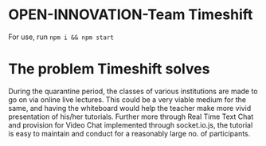 # OPEN-INNOVATION-Team Timeshift

For use, run ```npm i && npm start```

# The problem Timeshift solves

During the quarantine period, the classes of various institutions are made to go on via online live lectures. This could be a very viable medium for the same, and having the whiteboard would help the teacher make more vivid presentation of his/her tutorials. Further more through Real Time Text Chat and provision for Video Chat implemented through socket.io.js, the tutorial is easy to maintain and conduct for a reasonably large no. of participants.
